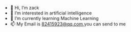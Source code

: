 - 👋 Hi, I’m zack
- 👀 I’m interested in artificial intelligence
- 🌱 I’m currently learning Machine Learning
- 📫 My Email is 82415923@qq.com,you can send to me

<!---
zack-666/zack-666 is a ✨ special ✨ repository because its `README.md` (this file) appears on your GitHub profile.
You can click the Preview link to take a look at your changes.
--->
